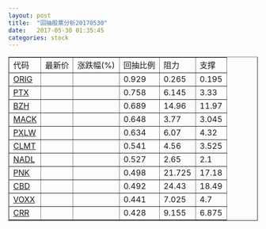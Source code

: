 ```yaml
---
layout: post
title:  "回抽股票分析20170530"
date:   2017-05-30 01:35:45
categories: stock
---
```

<script type="text/javascript">
var stockList = []
stockList.push('gb_orig');
stockList.push('gb_ptx');
stockList.push('gb_bzh');
stockList.push('gb_mack');
stockList.push('gb_pxlw');
stockList.push('gb_clmt');
stockList.push('gb_nadl');
stockList.push('gb_pnk');
stockList.push('gb_cbd');
stockList.push('gb_voxx');
stockList.push('gb_crr');
</script>
<table border="1">
 <tr>
 <td>代码</td>
 <td>最新价</td>
 <td>涨跌幅(%)</td>
 <td>回抽比例</td>
 <td>阻力</td>
 <td>支撑</td>
</tr>
  <tr id="orig">
  <td><a href="http://stock.finance.sina.com.cn/usstock/quotes/ORIG.html" target="_blank">ORIG</a></td><td></td><td></td><td>0.929</td><td>0.265</td><td>0.195</td></tr>
  <tr id="ptx">
  <td><a href="http://stock.finance.sina.com.cn/usstock/quotes/PTX.html" target="_blank">PTX</a></td><td></td><td></td><td>0.758</td><td>6.145</td><td>3.33</td></tr>
  <tr id="bzh">
  <td><a href="http://stock.finance.sina.com.cn/usstock/quotes/BZH.html" target="_blank">BZH</a></td><td></td><td></td><td>0.689</td><td>14.96</td><td>11.97</td></tr>
  <tr id="mack">
  <td><a href="http://stock.finance.sina.com.cn/usstock/quotes/MACK.html" target="_blank">MACK</a></td><td></td><td></td><td>0.648</td><td>3.77</td><td>3.045</td></tr>
  <tr id="pxlw">
  <td><a href="http://stock.finance.sina.com.cn/usstock/quotes/PXLW.html" target="_blank">PXLW</a></td><td></td><td></td><td>0.634</td><td>6.07</td><td>4.32</td></tr>
  <tr id="clmt">
  <td><a href="http://stock.finance.sina.com.cn/usstock/quotes/CLMT.html" target="_blank">CLMT</a></td><td></td><td></td><td>0.541</td><td>4.56</td><td>3.525</td></tr>
  <tr id="nadl">
  <td><a href="http://stock.finance.sina.com.cn/usstock/quotes/NADL.html" target="_blank">NADL</a></td><td></td><td></td><td>0.527</td><td>2.65</td><td>2.1</td></tr>
  <tr id="pnk">
  <td><a href="http://stock.finance.sina.com.cn/usstock/quotes/PNK.html" target="_blank">PNK</a></td><td></td><td></td><td>0.498</td><td>21.725</td><td>17.18</td></tr>
  <tr id="cbd">
  <td><a href="http://stock.finance.sina.com.cn/usstock/quotes/CBD.html" target="_blank">CBD</a></td><td></td><td></td><td>0.492</td><td>24.43</td><td>18.49</td></tr>
  <tr id="voxx">
  <td><a href="http://stock.finance.sina.com.cn/usstock/quotes/VOXX.html" target="_blank">VOXX</a></td><td></td><td></td><td>0.441</td><td>7.025</td><td>4.7</td></tr>
  <tr id="crr">
  <td><a href="http://stock.finance.sina.com.cn/usstock/quotes/CRR.html" target="_blank">CRR</a></td><td></td><td></td><td>0.428</td><td>9.155</td><td>6.875</td></tr>
</table>

